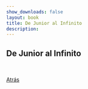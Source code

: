 ```yaml
---
show_downloads: false
layout: book
title: De Junior al Infinito
description:
---
```


## De Junior al Infinito

<style type="text/css">
  object {
    width:100%;
    /* max-height:100%; */
    height: 1000px;
  }
</style>

<object data="../files/De-junior-al-infinito.pdf" type='application/pdf'></object>

&nbsp;
&nbsp;
&nbsp;

[Atrás](./)
